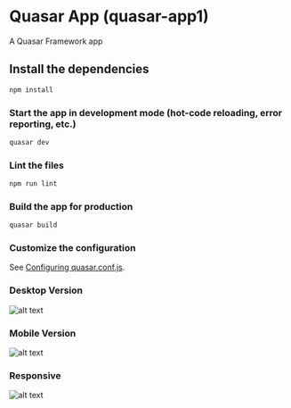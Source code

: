 # Quasar App (quasar-app1)

A Quasar Framework app

## Install the dependencies
```bash
npm install
```

### Start the app in development mode (hot-code reloading, error reporting, etc.)
```bash
quasar dev
```

### Lint the files
```bash
npm run lint
```

### Build the app for production
```bash
quasar build
```

### Customize the configuration
See [Configuring quasar.conf.js](https://quasar.dev/quasar-cli/quasar-conf-js).


### Desktop Version
![alt text](https://github.com/saitama09x/hyacith/blob/master/Quasar-App.gif "Desktop")

### Mobile Version
![alt text](https://github.com/saitama09x/hyacith/blob/master/Quasar-App-mobile.gif "Mobile")

### Responsive
![alt text](https://github.com/saitama09x/hyacith/blob/master/Quasar-App-res.gif "Responsive")
